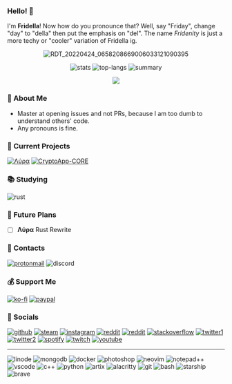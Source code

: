 ### Hello! 👋

I'm **Fridella**! Now how do you pronounce that? Well, say "Friday", change "day" to "della" then put the emphasis on "del". The name *Fridenity* is just a more techy or "cooler" variation of Fridella ig.

<div align="center">

![RDT_20220424_0658208669006033121090395](https://user-images.githubusercontent.com/43757589/177018124-16b466ec-4303-4ece-be7c-1388c57c8253.jpg)

![stats](https://github-readme-stats.vercel.app/api?username=fridenity0777&theme=radical) 
![top-langs](https://github-readme-stats.vercel.app/api/top-langs/?username=fridenity0777&theme=radical&layout=compact)
![summary](https://github-profile-summary-cards.vercel.app/api/cards/profile-details?username=fridenity0777&theme=radical)

![](https://hits.seeyoufarm.com/api/count/incr/badge.svg?url=https%3A%2F%2Fgithub.com%2F{username}1212%2Fhit-counter)
</div>

### 💖 About Me
- Master at opening issues and not PRs, because I am too dumb to understand others' code.
- Any pronouns is fine.
### 💎 Current Projects
[![Λύρα](https://github-readme-stats.vercel.app/api/pin/?username=lyra-music&repo=lyra&theme=radical)](https://github.com/lyra-music/lyra)
[![CryptoApp-CORE](https://github-readme-stats.vercel.app/api/pin/?username=fridenity0777&repo=CryptoApp-CORE&theme=radical)](https://github.com/fridenity0777/CryptoApp-CORE)
### 📚 Studying
![rust](https://img.shields.io/badge/Rust-black?style=for-the-badge&logo=rust&logoColor=#E57324)
### 🚀 Future Plans
- [ ] **Λύρα** Rust Rewrite
### 📨 Contacts
[![protonmail](https://img.shields.io/badge/ProtonMail-8B89CC?style=for-the-badge&logo=protonmail&logoColor=white)](https://pastebin.com/KBiVmSTY)
![discord](https://dcbadge.vercel.app/api/shield/548850193202675713)
### 💰 Support Me
[![ko-fi](https://img.shields.io/badge/Ko--fi-F16061?style=for-the-badge&logo=ko-fi&logoColor=white)](https://ko-fi.com/fridenity0777)
[![paypal](https://img.shields.io/badge/PayPal-00457C?style=for-the-badge&logo=paypal&logoColor=white)](https://www.paypal.me/teammiez)
### 🔗 Socials
[![github](https://img.shields.io/badge/GitHub-100000?style=for-the-badge&logo=github&logoColor=white)](https://github.com/fridenity0777)
[![steam](https://img.shields.io/badge/Steam-000000?style=for-the-badge&logo=steam&logoColor=white)](https://steamcommunity.com/id/fridenity0777/)
[![instagram](https://img.shields.io/badge/Instagram-E4405F?style=for-the-badge&logo=instagram&logoColor=white)](https://www.instagram.com/fridenity0777/)
[![reddit](https://img.shields.io/badge/Reddit-FF4500?style=for-the-badge&logo=reddit&logoColor=white)](https://www.reddit.com/u/fridenity0777)
[![reddit](https://img.shields.io/badge/Reddit-FF4500?style=for-the-badge&logo=reddit&logoColor=black)](https://www.reddit.com/u/_frydellia0999)
[![stackoverflow](https://img.shields.io/badge/Stack_Overflow-FE7A16?style=for-the-badge&logo=stack-overflow&logoColor=white)](https://stackoverflow.com/users/10858898/fridenity0777)
[![twitter1](https://img.shields.io/badge/Twitter-1DA1F2?style=for-the-badge&logo=twitter&logoColor=white)](https://twitter.com/fridenity0777)
[![twitter2](https://img.shields.io/badge/Twitter-1DA1F2?style=for-the-badge&logo=twitter&logoColor=black)](https://twitter.com/_frydellia0999)
[![spotify](https://img.shields.io/badge/Spotify-1ED760?&style=for-the-badge&logo=spotify&logoColor=white)](https://open.spotify.com/user/21i2irqqgk4rlvl3ewomljvaa)
[![twitch](https://img.shields.io/badge/Twitch-9146FF?style=for-the-badge&logo=twitch&logoColor=white)](https://www.twitch.tv/fridenity0777)
[![youtube](https://img.shields.io/badge/YouTube-FF0000?style=for-the-badge&logo=youtube&logoColor=white)](https://www.youtube.com/channel/UC5pMgZ5651eUrL5y9ApXhHA)

---
![linode](https://img.shields.io/badge/Linode-00A95C?style=for-the-badge&logo=Linode&logoColor=white)
![mongodb](https://img.shields.io/badge/MongoDB-4EA94B?style=for-the-badge&logo=mongodb&logoColor=white)
![docker](https://img.shields.io/badge/Docker-2CA5E0?style=for-the-badge&logo=docker&logoColor=white)
![photoshop](https://img.shields.io/badge/Adobe%20Photoshop-31A8FF?style=for-the-badge&logo=Adobe%20Photoshop&logoColor=black)
![neovim](https://img.shields.io/badge/NeoVim-%2357A143.svg?&style=for-the-badge&logo=neovim&logoColor=white)
![notepad++](https://img.shields.io/badge/Notepad++-90E59A.svg?style=for-the-badge&logo=notepad%2B%2B&logoColor=black)
![vscode](https://img.shields.io/badge/VSCode-0078D4?style=for-the-badge&logo=visual%20studio%20code&logoColor=white)
![c++](https://img.shields.io/badge/C%2B%2B-00599C?style=for-the-badge&logo=c%2B%2B&logoColor=white)
![python](https://img.shields.io/badge/Python-FFD43B?style=for-the-badge&logo=python&logoColor=blue)
![artix](https://img.shields.io/badge/Artix_Linux-10A0CC?style=for-the-badge&logo=artix-linux&logoColor=white)
![alacritty](https://img.shields.io/badge/alacritty-F46D01?style=for-the-badge&logo=alacritty&logoColor=white)
![git](https://img.shields.io/badge/GIT-E44C30?style=for-the-badge&logo=git&logoColor=white)
![bash](https://img.shields.io/badge/GNU%20Bash-4EAA25?style=for-the-badge&logo=GNU%20Bash&logoColor=white)
![starship](https://img.shields.io/badge/starship-DD0B78?style=for-the-badge&logo=starship&logoColor=white)
![brave](https://img.shields.io/badge/Brave-FF1B2D?style=for-the-badge&logo=Brave&logoColor=white)
